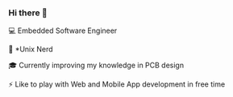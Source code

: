 ### Hi there 👋

:computer: Embedded Software Engineer

:penguin: *Unix Nerd 

:mortar_board: Currently improving my knowledge in PCB design

:zap: Like to play with Web and Mobile App development in free time

<!--
**nemanjadjekic/nemanjadjekic** is a ✨ _special_ ✨ repository because its `README.md` (this file) appears on your GitHub profile.

Here are some ideas to get you started:

- 🔭 I’m currently working on ...
- 🌱 I’m currently learning ...
- 👯 I’m looking to collaborate on ...
- 🤔 I’m looking for help with ...
- 💬 Ask me about ...
- 📫 How to reach me: ...
- 😄 Pronouns: ...
- ⚡ Fun fact: ...
-->
